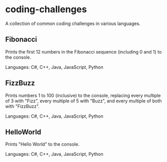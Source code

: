 # coding-challenges
A collection of common coding challenges in various languages.

## Fibonacci

Prints the first 12 numbers in the Fibonacci sequence (including 0 and 1) to the console.

Languages: C#, C++, Java, JavaScript, Python

## FizzBuzz

Prints numbers 1 to 100 (inclusive) to the console, replacing every multiple of 3 with "Fizz", every multiple of 5 with "Buzz", and every multiple of both with "FizzBuzz".

Languages: C#, C++, Java, JavaScript, Python

## HelloWorld

Prints "Hello World" to the console.

Languages: C#, C++, Java, JavaScript, Python
